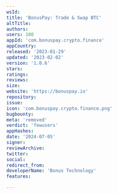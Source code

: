 ```yaml
---
wsId: 
title: 'BonusPay: Trade & Swap BTC'
altTitle: 
authors: 
users: 100
appId: 'com.bonuspay.crypto.finance'
appCountry: 
released: '2023-01-29'
updated: '2023-02-02'
version: '1.0.6'
stars: 
ratings: 
reviews: 
size: 
website: 'https://bonuspay.io'
repository: 
issue: 
icon: 'com.bonuspay.crypto.finance.png'
bugbounty: 
meta: 'removed'
verdict: 'fewusers'
appHashes: 
date: '2024-07-05'
signer: 
reviewArchive: 
twitter: 
social: 
redirect_from: 
developerName: 'Bonus Technology'
features: 

---
```


